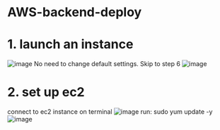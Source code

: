 # AWS-backend-deploy

# 1. launch an instance
![image](https://user-images.githubusercontent.com/57895489/147891430-2279f97a-c20a-41f7-9c63-47befb8526be.png)
No need to change default settings. Skip to step 6
![image](https://user-images.githubusercontent.com/57895489/147891540-d14956f0-5c92-411d-8272-ef791495edd0.png)

# 2. set up ec2
connect to ec2 instance on terminal
![image](https://user-images.githubusercontent.com/57895489/147892743-6ef016b0-0703-4c90-bed4-55aa040cd0b4.png)
run: sudo yum update -y
![image](https://user-images.githubusercontent.com/57895489/147892776-8df33ea3-052d-42f3-85fb-a79be4dbb65c.png)
